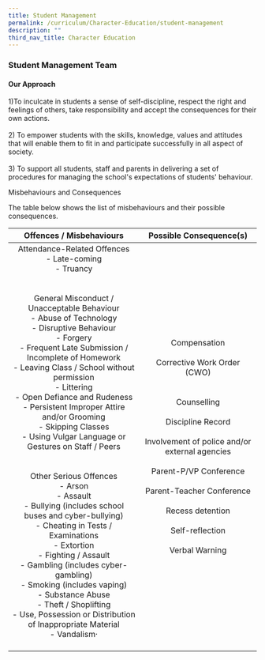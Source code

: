 ```yaml
---
title: Student Management
permalink: /curriculum/Character-Education/student-management
description: ""
third_nav_title: Character Education
---
```

### Student Management Team

#### Our Approach

1)To inculcate in students a sense of self-discipline, respect the right and feelings of others, take responsibility and accept the consequences for their own actions. 
<br><br> 2) To empower students with the skills, knowledge, values and attitudes that will enable them to fit in and participate successfully in all aspect of society. 
<br><br> 3) To support all students, staff and parents in delivering a set of procedures for managing the school's expectations of students' behaviour. 

  

Misbehaviours and Consequences

The table below shows the list of misbehaviours and their possible consequences.

| Offences / Misbehaviours 	| Possible Consequence(s) 	|
|:---:	|:---:	|
| Attendance-Related Offences<br>- Late-coming<br>- Truancy<br><br><br>General Misconduct / Unacceptable Behaviour<br>- Abuse of Technology <br>- Disruptive Behaviour<br>- Forgery<br>- Frequent Late Submission / Incomplete of Homework<br>- Leaving Class / School without permission<br>- Littering<br>- Open Defiance and Rudeness<br>- Persistent Improper Attire and/or Grooming<br>- Skipping Classes<br>- Using Vulgar Language or Gestures on Staff / Peers<br><br><br>Other Serious Offences<br>- Arson<br>- Assault<br>- Bullying (includes school buses and cyber-bullying)<br>- Cheating in Tests / Examinations<br>- Extortion<br>- Fighting / Assault<br>- Gambling (includes cyber-gambling)<br>- Smoking (includes vaping)<br>- Substance Abuse<br>- Theft / Shoplifting<br>- Use, Possession or Distribution of Inappropriate Material<br>- Vandalism·       <br><br> 	| Compensation<br><br>Corrective Work Order (CWO)<br><br><br>Counselling<br><br>Discipline Record<br><br>Involvement of police and/or  external agencies<br><br>Parent-P/VP Conference<br><br>Parent-Teacher Conference<br><br>Recess detention<br><br>Self-reflection<br><br>Verbal Warning 	|